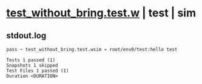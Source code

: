 # [test_without_bring.test.w](../../../../../examples/tests/valid/test_without_bring.test.w) | test | sim

## stdout.log
```log
pass ─ test_without_bring.test.wsim » root/env0/test:hello test

Tests 1 passed (1)
Snapshots 1 skipped
Test Files 1 passed (1)
Duration <DURATION>
```

